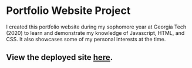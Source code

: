 # Portfolio Website Project
I created this portfolio website during my sophomore year at Georgia Tech (2020) to learn and demonstrate my knowledge of Javascript, HTML, and CSS. It also showcases some of my personal interests at the time.

## View the deployed site [here](https://sonofglynn.github.io/portfolio-website/).